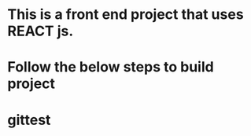# This is a front end project that uses REACT js.
# Follow the below steps to build project
# gittest
